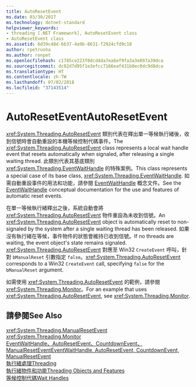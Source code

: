 ```yaml
---
title: AutoResetEvent
ms.date: 03/30/2017
ms.technology: dotnet-standard
helpviewer_keywords:
- threading [.NET Framework], AutoResetEvent class
- AutoResetEvent class
ms.assetid: 6d39c48d-6b37-4a9b-8631-f2924cfd9c18
author: rpetrusha
ms.author: ronpet
ms.openlocfilehash: c1785ce223f0dcd4da7ea6ef9fa3a3e897a39dca
ms.sourcegitcommit: dc02d7d95f1e3efcc7166eaf431b0ec0dc9d8dca
ms.translationtype: HT
ms.contentlocale: zh-TW
ms.lasthandoff: 07/02/2018
ms.locfileid: "37143514"
---
```

# <a name="autoresetevent"></a><span data-ttu-id="b09e6-102">AutoResetEvent</span><span class="sxs-lookup"><span data-stu-id="b09e6-102">AutoResetEvent</span></span>
<span data-ttu-id="b09e6-103"><xref:System.Threading.AutoResetEvent> 類別代表在釋出單一等候執行緒後，收到信號時會自動重設的本機等候控制代碼事件。</span><span class="sxs-lookup"><span data-stu-id="b09e6-103">The <xref:System.Threading.AutoResetEvent> class represents a local wait handle event that resets automatically when signaled, after releasing a single waiting thread.</span></span> <span data-ttu-id="b09e6-104">此類別代表其基底類別 <xref:System.Threading.EventWaitHandle> 的特殊案例。</span><span class="sxs-lookup"><span data-stu-id="b09e6-104">This class represents a special case of its base class, <xref:System.Threading.EventWaitHandle>.</span></span> <span data-ttu-id="b09e6-105">如需自動重設事件的用法和功能，請參閱 [EventWaitHandle](../../../docs/standard/threading/eventwaithandle.md) 概念文件。</span><span class="sxs-lookup"><span data-stu-id="b09e6-105">See the [EventWaitHandle](../../../docs/standard/threading/eventwaithandle.md) conceptual documentation for the use and features of automatic reset events.</span></span>  
  
 <span data-ttu-id="b09e6-106">在單一等候執行緒釋出之後，系統自動會將 <xref:System.Threading.AutoResetEvent> 物件重設為未收到信號。</span><span class="sxs-lookup"><span data-stu-id="b09e6-106">An <xref:System.Threading.AutoResetEvent> object is automatically reset to non-signaled by the system after a single waiting thread has been released.</span></span> <span data-ttu-id="b09e6-107">如果沒有執行緒在等候，事件物件的狀態會維持已收到信號。</span><span class="sxs-lookup"><span data-stu-id="b09e6-107">If no threads are waiting, the event object's state remains signaled.</span></span> <span data-ttu-id="b09e6-108"><xref:System.Threading.AutoResetEvent> 對應至 Win32 `CreateEvent` 呼叫，針對 `bManualReset` 引數指定 `false`。</span><span class="sxs-lookup"><span data-stu-id="b09e6-108"><xref:System.Threading.AutoResetEvent> corresponds to a Win32 `CreateEvent` call, specifying `false` for the `bManualReset` argument.</span></span>  
  
 <span data-ttu-id="b09e6-109">如需使用 <xref:System.Threading.AutoResetEvent> 的範例，請參閱 <xref:System.Threading.Monitor>。</span><span class="sxs-lookup"><span data-stu-id="b09e6-109">For an example that uses <xref:System.Threading.AutoResetEvent>, see <xref:System.Threading.Monitor>.</span></span>  
  
## <a name="see-also"></a><span data-ttu-id="b09e6-110">請參閱</span><span class="sxs-lookup"><span data-stu-id="b09e6-110">See Also</span></span>  
 <xref:System.Threading.ManualResetEvent>  
 <xref:System.Threading.Monitor>  
 [<span data-ttu-id="b09e6-111">EventWaitHandle、AutoResetEvent、CountdownEvent、ManualResetEvent</span><span class="sxs-lookup"><span data-stu-id="b09e6-111">EventWaitHandle, AutoResetEvent, CountdownEvent, ManualResetEvent</span></span>](../../../docs/standard/threading/eventwaithandle-autoresetevent-countdownevent-manualresetevent.md)  
 [<span data-ttu-id="b09e6-112">執行緒處理</span><span class="sxs-lookup"><span data-stu-id="b09e6-112">Threading</span></span>](../../../docs/standard/threading/index.md)  
 [<span data-ttu-id="b09e6-113">執行緒物件和功能</span><span class="sxs-lookup"><span data-stu-id="b09e6-113">Threading Objects and Features</span></span>](../../../docs/standard/threading/threading-objects-and-features.md)  
 [<span data-ttu-id="b09e6-114">等候控制代碼</span><span class="sxs-lookup"><span data-stu-id="b09e6-114">Wait Handles</span></span>](http://msdn.microsoft.com/library/48d10b6f-5fd7-407c-86ab-0179aef72489)
